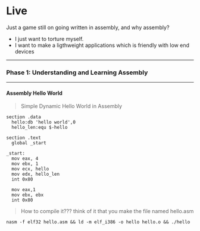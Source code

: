 # Live

Just a game still on going written in assembly, and why assembly?
- I just want to torture myself.
- I want to make a ligthweight applications which is friendly with low end devices

***
### Phase 1: Understanding and Learning Assembly
***
#### Assembly Hello World
> Simple Dynamic Hello World in Assembly 
```ASM
section .data
  hello:db 'hello world',0
  hello_len:equ $-hello

section .text
  global _start

_start:
  mov eax, 4
  mov ebx, 1
  mov ecx, hello
  mov edx, hello_len
  int 0x80

  mov eax,1
  mov ebx, ebx
  int 0x80
```

> How to compile it??? think of it that you make the file named hello.asm
```
nasm -f elf32 hello.asm && ld -m elf_i386 -o hello hello.o && ./hello
```